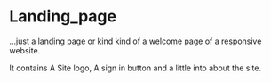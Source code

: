 # Landing_page
...just a landing page or kind kind of a welcome page of a responsive website.

It contains A Site logo, A sign in button and a little into about the site.

